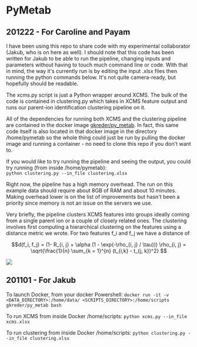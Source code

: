# PyMetab

## 201222 - For Caroline and Payam

I have been using this repo to share code with my experimental collaborator (Jakub, who is on here as well). I should note that this code has been written for Jakub to be able to run the pipeline, changing inputs and parameters without having to touch much command line or code. With that in mind, the way it's currently run is by editing the input .xlsx files then running the python commands below. It's not quite camera-ready, but hopefully should be readable. 

The xcms.py script is just a Python wrapper around XCMS. The bulk of the code is contained in clustering.py which takes in XCMS feature output and
runs our parent-ion identification clustering pipeline on it. 

All of the dependencies for running both XCMS and the clustering pipeline are contained in the docker image [gkreder/py_metab](https://hub.docker.com/r/gkreder/py_metab). In fact, this same code itself is also located in that docker image in the directory /home/pymetab so the whole thing could just be run by pulling the docker image and running a container - no need to clone this repo if you don't want to. 

If you would like to try running the pipeline and seeing the output, you could try running (from inside /home/pymetab):   
```python clustering.py --in_file clustering.xlsx```

Right now, the pipeline has a high memory overhead. The run on this example data should require about 8GB of RAM and about 10 minutes. Making overhead lower is on the list of improvements but hasn't been a priority since memory is not an issue on the servers we use. 

Very briefly, the pipeline clusters XCMS features into groups ideally coming from a single parent ion or a couple of closely related ones. The clustering involves first computing a hierarchical clustering on the features using a distance metric we wrote. For two features f_i and f_j we have a distance of 

```math
d(f_i, f_j) = (1- R_{i, j} + \alpha (1 - \exp(-\rho_{i, j} / \tau)))

\rho_{i, j} = \sqrt{\frac{1}{n} \sum_{k = 1}^{n} (t_{i,k} - t_{j, k})^2}

```
<img src="https://render.githubusercontent.com/render/math?math=d(f_i, f_j) = (1- R_{i, j} + \alpha (1 - \exp(-\rho_{i, j} / \tau)))">


## 201101 - For Jakub

To launch Docker, from your docker Powershell:
```docker run -it -v <DATA_DIRECTORY>:/home/data/ <SCRIPTS_DIRECTORY>:/home/scripts gkreder/py_metab bash```

To run XCMS from inside Docker /home/scripts:
```python xcms.py --in_file xcms.xlsx```

To run clustering from inside Docker /home/scripts:
```python clustering.py --in_file clustering.xlsx```


